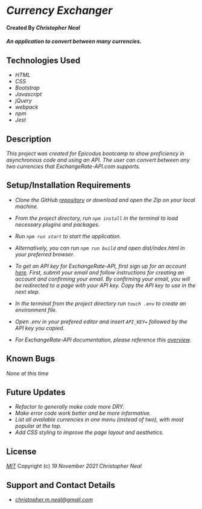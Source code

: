 # _Currency Exchanger_

#### Created By _**Christopher Neal**_

#### _An application to convert between many currencies._

## Technologies Used

* _HTML_
* _CSS_
* _Bootstrap_
* _Javascript_
* _jQuery_
* _webpack_
* _npm_
* _Jest_

## Description

_This project was created for Epicodus bootcamp to show proficiency in asynchronous code and using an API. The user can convert between any two currencies that ExchangeRate-API.com supports._

## Setup/Installation Requirements

* _Clone the GitHub [repository](https://github.com/christophermneal/) or download and open the Zip on your local machine._
* _From the project directory, run `npm install` in the terminal to load necessary plugins and packages._
* _Run `npm run start` to start the application._
* _Alternatively, you can run `npm run build` and open dist/index.html in your preferred browser._

* _To get an API key for ExchangeRate-API, first sign up for an account [here](https://www.exchangerate-api.com/). First, submit your email and follow instructions for creating an account and confirming your email. By confirming your email, you will be redirected to a page with your API key. Copy the API key to use in the next step._
* _In the terminal from the project directory run `touch .env` to create an environment file._
* _Open .env in your prefered editor and insert `API_KEY=` followed by the API key you copied._

* _For ExchangeRate-API documentation, please reference this [overview](https://www.exchangerate-api.com/docs/overview)._

## Known Bugs

_None at this time_

## Future Updates

* _Refactor to generally make code more DRY._
* _Make error code work better and be more informative._
* _List all available currencies in one menu (instead of two), with most popular at the top._
* _Add CSS styling to improve the page layout and aesthetics._

## License

_[MIT](https://opensource.org/licenses/MIT)_
Copyright (c) _19 November 2021_ _Christopher Neal_

## Support and Contact Details
* _[christopher.m.neal@gmail.com](mailto:christopher.m.neal@gmail.com)_
